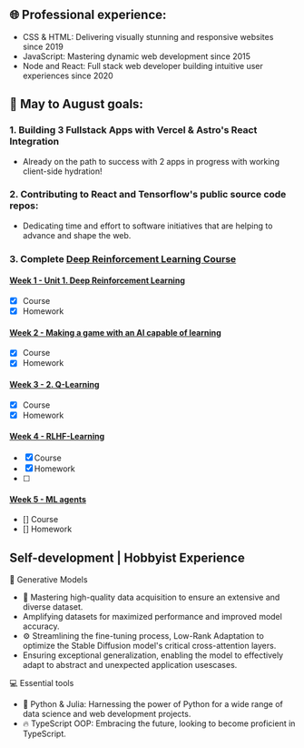 ## 🌐 Professional experience:
*  CSS & HTML: Delivering visually stunning and responsive websites since 2019
*  JavaScript: Mastering dynamic web development since 2015
*  Node and React: Full stack web developer building intuitive user experiences since 2020

## 🎯 May to August goals:

### 1. Building 3 Fullstack Apps with Vercel & Astro's React Integration
- Already on the path to success with 2 apps in progress with working client-side hydration!

### 2. Contributing to React and Tensorflow's public source code repos: 
- Dedicating time and effort to software initiatives that are helping to advance and shape the web.

### 3. Complete  [Deep Reinforcement Learning Course](https://huggingface.co/learn/deep-rl-course/unit1/summary?fw=pt)

#### [Week 1 - Unit 1. Deep Reinforcement Learning](https://huggingface.co/learn/deep-rl-course/unit1/introduction?fw=pt)
- [x] Course
- [x] Homework

#### [Week 2 - Making a game with an AI capable of learning](https://huggingface.co/learn/deep-rl-course/unitbonus1/introduction?fw=pt)
- [x] Course
- [x] Homework

#### [Week 3 - 2. Q-Learning](https://huggingface.co/learn/deep-rl-course/unit2/introduction?fw=pt)
- [x] Course
- [x] Homework

#### [Week 4 - RLHF-Learning](https://huggingface.co/learn/deep-rl-course/unit4/introduction?fw=pt)
- [x] Course
- [x] Homework
- [ ] 
#### [Week 5 - ML agents](https://huggingface.co/learn/deep-rl-course/unit5/introduction?fw=pt)
- [] Course
- [] Homework

## Self-development | Hobbyist Experience
🧪 Generative Models 
* 🌟 Mastering high-quality data acquisition to ensure an extensive and diverse dataset.
* Amplifying datasets for maximized performance and improved model accuracy.
* ⚙️ Streamlining the fine-tuning process, Low-Rank Adaptation to optimize the Stable Diffusion model's critical cross-attention layers.
*  Ensuring exceptional generalization, enabling the model to effectively adapt to abstract and unexpected application usescases.

💻 Essential tools
* 🐍 Python & Julia: Harnessing the power of Python for a wide range of data science and web development projects.
* 🔥 TypeScript OOP: Embracing the future, looking to become proficient in TypeScript.


